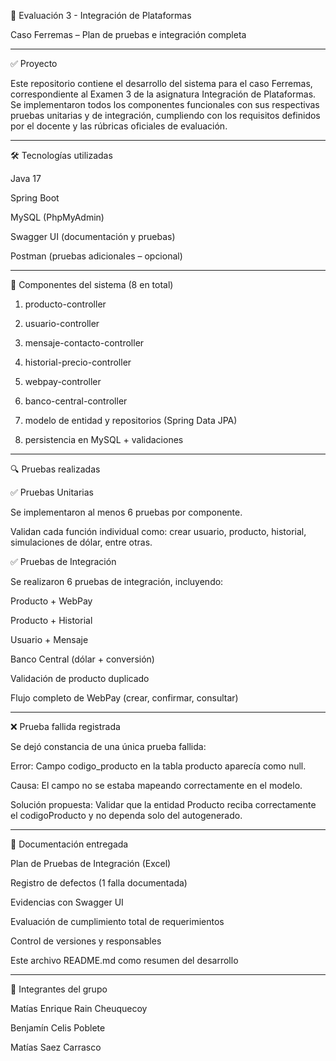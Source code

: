 🧪 Evaluación 3 - Integración de Plataformas

Caso Ferremas – Plan de pruebas e integración completa


---

✅ Proyecto

Este repositorio contiene el desarrollo del sistema para el caso Ferremas, correspondiente al Examen 3 de la asignatura Integración de Plataformas. Se implementaron todos los componentes funcionales con sus respectivas pruebas unitarias y de integración, cumpliendo con los requisitos definidos por el docente y las rúbricas oficiales de evaluación.


---

🛠️ Tecnologías utilizadas

Java 17

Spring Boot

MySQL (PhpMyAdmin)

Swagger UI (documentación y pruebas)

Postman (pruebas adicionales – opcional)



---

🧩 Componentes del sistema (8 en total)

1. producto-controller


2. usuario-controller


3. mensaje-contacto-controller


4. historial-precio-controller


5. webpay-controller


6. banco-central-controller


7. modelo de entidad y repositorios (Spring Data JPA)


8. persistencia en MySQL + validaciones




---

🔍 Pruebas realizadas

✅ Pruebas Unitarias

Se implementaron al menos 6 pruebas por componente.

Validan cada función individual como: crear usuario, producto, historial, simulaciones de dólar, entre otras.


✅ Pruebas de Integración

Se realizaron 6 pruebas de integración, incluyendo:

Producto + WebPay

Producto + Historial

Usuario + Mensaje

Banco Central (dólar + conversión)

Validación de producto duplicado

Flujo completo de WebPay (crear, confirmar, consultar)




---

❌ Prueba fallida registrada

Se dejó constancia de una única prueba fallida:

Error: Campo codigo_producto en la tabla producto aparecía como null.

Causa: El campo no se estaba mapeando correctamente en el modelo.

Solución propuesta: Validar que la entidad Producto reciba correctamente el codigoProducto y no dependa solo del autogenerado.



---

📄 Documentación entregada

Plan de Pruebas de Integración (Excel)

Registro de defectos (1 falla documentada)

Evidencias con Swagger UI

Evaluación de cumplimiento total de requerimientos

Control de versiones y responsables

Este archivo README.md como resumen del desarrollo


--------

👥 Integrantes del grupo

Matías Enrique Rain Cheuquecoy

Benjamín Celis Poblete

Matías Saez Carrasco

